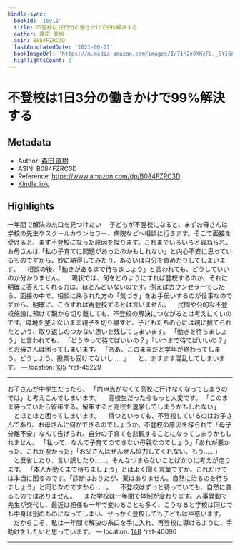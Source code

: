```yaml
---
kindle-sync:
  bookId: '15911'
  title: 不登校は1日3分の働きかけで99%解決する
  author: 森田 直樹
  asin: B084FZRC3D
  lastAnnotatedDate: '2021-06-21'
  bookImageUrl: 'https://m.media-amazon.com/images/I/71h2x9YKcFL._SY160.jpg'
  highlightsCount: 2
---
```

# 不登校は1日3分の働きかけで99%解決する
## Metadata
* Author: [森田 直樹](https://www.amazon.comundefined)
* ASIN: B084FZRC3D
* Reference: https://www.amazon.com/dp/B084FZRC3D
* [Kindle link](kindle://book?action=open&asin=B084FZRC3D)

## Highlights
一年間で解決の糸口を見つけたい 　子どもが不登校になると、まずお母さんは学校の先生やスクールカウンセラー、病院などへ相談に行きます。そこで面接を受けると、まず不登校になった原因を探ります。これまでいろいろと尋ねられ、お母さんは「私の子育てに問題があったのかもしれない」と内心不安に思っているものですから、妙に納得してみたり、あるいは自分を責めたりしてしまいます。 　相談の後、「動きがあるまで待ちましょう」と言われても、どうしていいのか分かりません。 　現状では、何をどのようにすれば登校するのか、それに明確に答えてくれる方は、ほとんどいないのです。例えばカウンセラーでしたら、面接の中で、相談に来られた方の「気づき」をお手伝いするのが仕事なのですから、明確に、こうすれば再登校するとは言いません。 　民間や公的な不登校施設に預けて親から切り離しても、不登校の解決につながるとは考えにくいのです。環境を整えないまま親子を切り離すと、子どもたちの心には親に捨てられたという、取り返しのつかない思いを残してしまいます。 「動きを待ちましょう」と言われても、 「どうやって待てばいいの？」「いつまで待てばいいの？」とお母さんは困ってしまいます。 「ああ、このままだと学年が終わってしまう。どうしよう。授業も受けてないし……」 　と、ますます混乱してしまいます。 — location: [135](kindle://book?action=open&asin=B084FZRC3D&location=135) ^ref-45229

---
お子さんが中学生だったら、 「内申点がなくて高校に行けなくなってしまうのでは」と考えこんでしまいます。 　高校生だったらもっと大変です。 「このまま待っていたら留年する。留年すると高校を退学してしまうかもしれない」 　とほとほと困ってしまいます。 　待つといっても、不登校しているのはお子さんであり、お母さんに何ができるのでしょうか。不登校の原因を探られて「母子分離不安」なんて告げられ、自分の子育てを悲観することになってしまうかもしれません。 「私って、なんて子育てのできない母親なのでしょう」「あれが悪かった、これが悪かった」「お父さんはぜんぜん協力してくれない。もう……」 　と反省したり、言い訳したり……。そんなつまらないことばかりに考えが走ります。 「本人が動くまで待ちましょう」とはよく聞く言葉ですが、これだけでは本当に困るのです。「診断はおりたが、薬はありません。自然に治るのを待ちましょう」と同じなのですから……。 　不登校はずっと待っていても、自然に直るものではありません。 　また学校は一年間で体制が変わります。人事異動で先生が交代し、最近は担任も一年で変わることも多く、こうなると学校は同じでも中身は別のものになってしまい、せっかく登校しても子どもは戸惑います。 　だからこそ、私は一年間で解決の糸口を手に入れ、再登校に導けるように、手助けをしたいと思っています。 — location: [148](kindle://book?action=open&asin=B084FZRC3D&location=148) ^ref-40096

---
